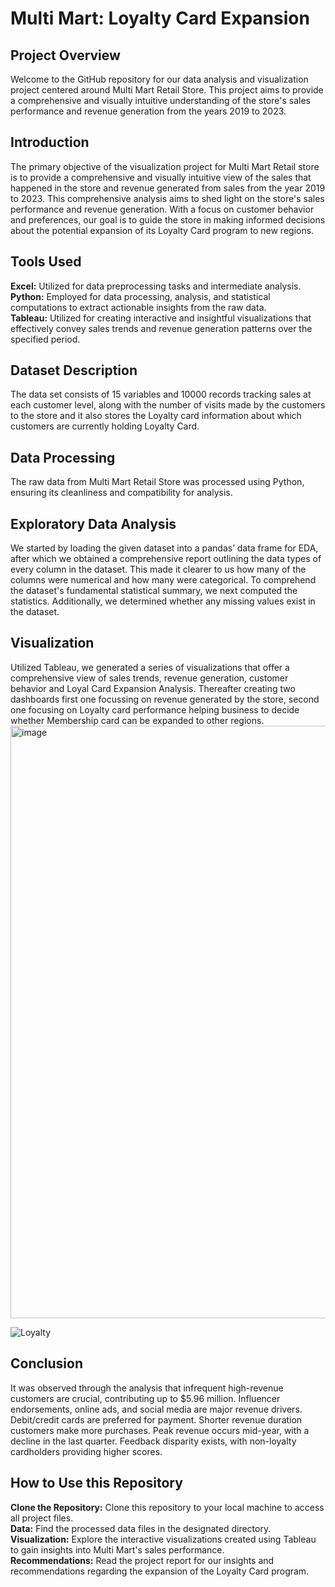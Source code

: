 <h1>Multi Mart: Loyalty Card Expansion</h1>

<h2>Project Overview</h2>
Welcome to the GitHub repository for our data analysis and visualization project centered around Multi Mart Retail Store. This project aims to provide a comprehensive and 
visually intuitive understanding of the store's sales performance and revenue generation from the years 2019 to 2023.

<h2>Introduction</h2>
The primary objective of the visualization project for Multi Mart Retail store is to provide a comprehensive and visually intuitive view of the sales that happened in the store 
and revenue generated from sales from the year 2019 to 2023. This comprehensive analysis aims to shed light on the store's sales performance and revenue generation. With a 
focus on customer behavior and preferences, our goal is to guide the store in making informed decisions about the potential expansion of its Loyalty Card program to new regions.

<h2>Tools Used</h2>
<b>Excel:</b> Utilized for data preprocessing tasks and intermediate analysis.<br>
<b>Python:</b> Employed for data processing, analysis, and statistical computations to extract actionable insights from the raw data.<br>
<b>Tableau:</b> Utilized for creating interactive and insightful visualizations that effectively convey sales trends and revenue generation patterns over the specified period.

<h2>Dataset Description</h2>
The data set consists of 15 variables and 10000 records tracking sales at each customer level, along with the number of visits made by the customers to the store and it also 
stores the Loyalty card information about which customers are currently holding Loyalty Card.

<h2>Data Processing</h2> 
The raw data from Multi Mart Retail Store was processed using Python, ensuring its cleanliness and compatibility for analysis.

<h2>Exploratory Data Analysis</h2>
We started by loading the given dataset into a pandas’ data frame for EDA, after which we obtained a comprehensive report outlining the data types of every column in the 
dataset. This made it clearer to us how many of the columns were numerical and how many were categorical. To comprehend the dataset's fundamental statistical summary, 
we next computed the statistics. Additionally, we determined whether any missing values exist in the dataset.

<h2>Visualization</h2> 
Utilized Tableau, we generated a series of visualizations that offer a comprehensive view of sales trends, revenue generation, customer behavior and Loyal Card Expansion Analysis.
Thereafter creating two dashboards first one focussing on revenue generated by the store, second one focusing on Loyalty card performance helping business to decide whether 
Membership card can be expanded to other regions.


<img width="948" alt="image" src="https://github.com/ikram-patel/Multi-Mart-Loyalty-Card-Expansion/assets/128078888/af5098bd-5e1a-47d2-ba1c-4656fc2929a1">


![Loyalty](https://github.com/ikram-patel/Multi-Mart-Loyalty-Card-Expansion/assets/128078888/3b61d71d-848a-4061-b3e1-65c599d8c82f)

<h2>Conclusion</h2>
It was observed through the analysis that infrequent high-revenue customers are crucial, contributing up to $5.96 million. Influencer endorsements, online ads, and 
social media are major revenue drivers. Debit/credit cards are preferred for payment. Shorter revenue duration customers make more purchases. Peak revenue occurs mid-year, 
with a decline in the last quarter. Feedback disparity exists, with non-loyalty cardholders providing higher scores.


<h2>How to Use this Repository</h2>
<b>Clone the Repository:</b> Clone this repository to your local machine to access all project files.<br>
<b>Data:</b> Find the processed data files in the designated directory.<br>
<b>Visualization:</b> Explore the interactive visualizations created using Tableau to gain insights into Multi Mart's sales performance.<br>
<b>Recommendations:</b> Read the project report for our insights and recommendations regarding the expansion of the Loyalty Card program.
